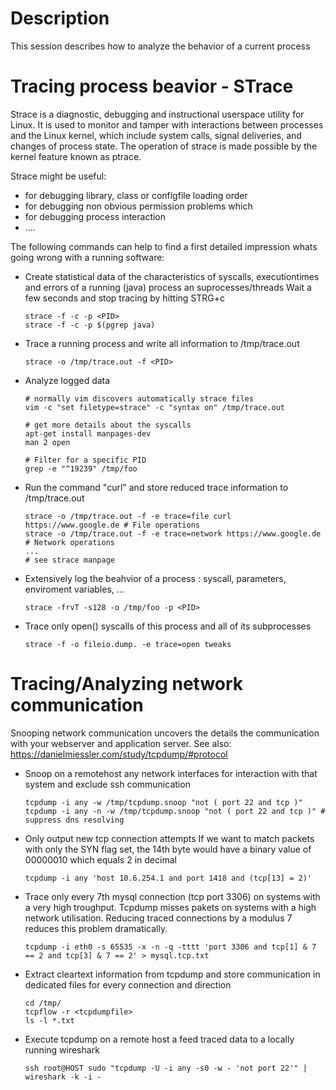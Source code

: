 # Description

This session describes how to analyze the behavior of a current process

# Tracing process beavior - STrace

Strace is a diagnostic, debugging and instructional userspace utility for Linux. It is used to monitor and tamper with interactions between processes and the Linux kernel, which include system calls, signal deliveries, and changes of process state. The operation of strace is made possible by the kernel feature known as ptrace.

Strace might be useful:
- for debugging library, class or configfile loading order
- for debugging non obvious permission problems which
- for debugging process interaction
- ....

The following commands can help to find a first detailed impression whats going wrong with a running software:

 * Create statistical data of the characteristics of syscalls, executiontimes and errors of a running (java) process an suprocesses/threads
   Wait a few seconds and stop tracing by hitting STRG+c
   ```
   strace -f -c -p <PID> 
   strace -f -c -p $(pgrep java)
   ```
 
 * Trace a running process and write all information to /tmp/trace.out
   ```
   strace -o /tmp/trace.out -f <PID>
   ```

 * Analyze logged data
   ``` 
   # normally vim discovers automatically strace files
   vim -c "set filetype=strace" -c "syntax on" /tmp/trace.out
   
   # get more details about the syscalls
   apt-get install manpages-dev
   man 2 open

   # Filter for a specific PID
   grep -e "^19239" /tmp/foo
   ```

 * Run the command "curl" and store reduced trace information to /tmp/trace.out
   ```
   strace -o /tmp/trace.out -f -e trace=file curl https://www.google.de # File operations 
   strace -o /tmp/trace.out -f -e trace=network https://www.google.de   # Network operations 
   ...
   # see strace manpage
   ```

 * Extensively log the beahvior of a process : syscall, parameters, enviroment variables, ...
   ```
   strace -frvT -s128 -o /tmp/foo -p <PID>
   ```
  
 * Trace only open() syscalls of this process and all of its subprocesses
   ```
   strace -f -o fileio.dump. -e trace=open tweaks
   ```


# Tracing/Analyzing network communication

Snooping network communication uncovers the details the communication with your webserver and application server.
See also: https://danielmiessler.com/study/tcpdump/#protocol

 * Snoop on a remotehost any network interfaces for interaction with that system and exclude ssh communication
   ```
   tcpdump -i any -w /tmp/tcpdump.snoop "not ( port 22 and tcp )"
   tcpdump -i any -n -w /tmp/tcpdump.snoop "not ( port 22 and tcp )" # suppress dns resolving
   ```

 * Only output new tcp connection attempts
   If we want to match packets with only the SYN flag set, the 14th byte would have a binary value of 00000010 which equals 2 in decimal
   ```
   tcpdump -i any 'host 10.6.254.1 and port 1418 and (tcp[13] = 2)'
   ```

 * Trace only every 7th mysql connection (tcp port 3306) on systems with a very high troughput.
   Tcpdump misses pakets on systems with a high network utilisation. Reducing traced connections by a modulus 7 reduces this problem dramatically.
   ```
   tcpdump -i eth0 -s 65535 -x -n -q -tttt 'port 3306 and tcp[1] & 7 == 2 and tcp[3] & 7 == 2' > mysql.tcp.txt
   ```

 * Extract cleartext information from tcpdump and store communication in dedicated files for every connection and direction
   ```
   cd /tmp/
   tcpflow -r <tcpdumpfile>
   ls -l *.txt
   ```

 * Execute tcpdump on a remote host a feed traced data to a locally running wireshark
   ```
   ssh root@HOST sudo "tcpdump -U -i any -s0 -w - 'not port 22'" | wireshark -k -i -
   ```
